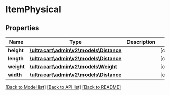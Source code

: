 # ItemPhysical

## Properties
Name | Type | Description | Notes
------------ | ------------- | ------------- | -------------
**height** | [**\ultracart\admin\v2\models\Distance**](Distance.md) |  | [optional] 
**length** | [**\ultracart\admin\v2\models\Distance**](Distance.md) |  | [optional] 
**weight** | [**\ultracart\admin\v2\models\Weight**](Weight.md) |  | [optional] 
**width** | [**\ultracart\admin\v2\models\Distance**](Distance.md) |  | [optional] 

[[Back to Model list]](../README.md#documentation-for-models) [[Back to API list]](../README.md#documentation-for-api-endpoints) [[Back to README]](../README.md)



